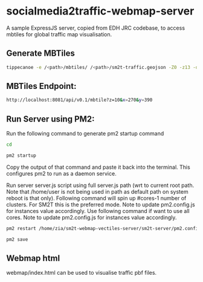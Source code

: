 # socialmedia2traffic-webmap-server
A sample ExpressJS server, copied from EDH JRC codebase, to access mbtiles for global traffic map visualisation.

## Generate MBTiles ##

```sh
tippecanoe -e /<path>/mbtiles/ /<path>/sm2t-traffic.geojson -Z0 -z13 -d19 -B0 -pk -pf -pC -F
```

## MBTiles Endpoint: ##

```sh
http://localhost:8081/api/v0.1/mbtile?z=10&x=270&y=390
```

## Run Server using PM2: ##

Run the following command to generate pm2 startup command

```sh
cd  
```

```sh
pm2 startup
```

Copy the output of that command and paste it back into the terminal. This configures pm2 to run as a daemon service.

Run server server.js script using full server.js path (wrt to current root path. Note that /home/user is not being used in path as default path on system reboot is that only). Following command will spin up #cores-1 number of clusters. For SM2T this is the preferred mode. Note to update pm2.config.js for instances value accordingly. Use following command if want to use all cores. Note to update pm2.config.js for instances value accordingly.

```sh
pm2 restart /home/zia/sm2t-webmap-vectiles-server/sm2t-server/pm2.config.js --env production -i max --max-memory-restart 64G 
```

```sh
pm2 save
```

## Webmap html ##

webmap/index.html can be used to visualise traffic pbf files.
